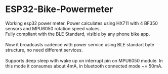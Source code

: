 # ESP32-Bike-Powermeter
Working esp32 power meter. Power calculates using HX711 with 4 BF350 sensors and MPU6050 rotation speed values. \
Fully compliant with the BLE Standard, visible by any phone bike app.\
\
Now it broadcasts cadence with power service using BLE standart byte structure, no need different services.\
\
Supports deep sleep with wake up on interrupt pin on MPU6050 module. In this mode it consumes about 4mA, in bluetooth connected mode ~= 50mA.
